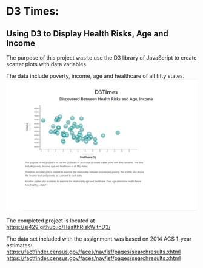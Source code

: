 # D3 Times: 

## Using D3 to Display Health Risks, Age and Income

  The purpose of this project was to use the D3 library of JavaScript to create scatter plots with data variables. 
  
  The data include poverty, income, age and healthcare of all fifty states.
  ![](Images/Capture.PNG)
  
  The completed project is located at https://sj429.github.io/HealthRiskWithD3/
  
  
  The data set included with the assignment was based on 2014 ACS 1-year estimates: https://factfinder.census.gov/faces/nav/jsf/pages/searchresults.xhtml
  https://factfinder.census.gov/faces/nav/jsf/pages/searchresults.xhtml  



